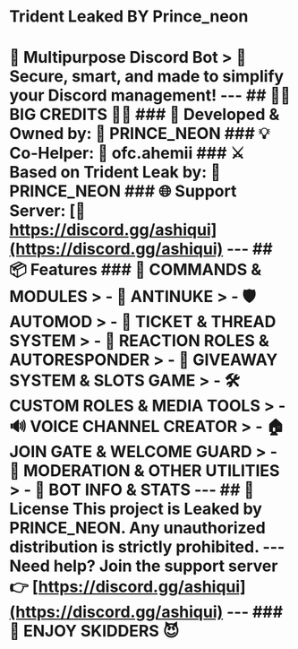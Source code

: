 # Trident Leaked BY Prince_neon
# 🤖 Multipurpose Discord Bot  > 🚀 **Secure, smart, and made to simplify your Discord management!**  ---  ## 👑👑 BIG CREDITS 👑👑  ### 🧠 Developed & Owned by:   **🎉 PRINCE_NEON**  ### 💡 Co-Helper:   **🤝 ofc.ahemii**  ### ⚔️ Based on Trident Leak by:   **🔗 PRINCE_NEON**  ### 🌐 Support Server:   [:link: https://discord.gg/ashiqui](https://discord.gg/ashiqui)  ---  ## 📦 Features  ### 📁 COMMANDS & MODULES  > - 🚫 ANTINUKE   > - 🛡️ AUTOMOD   > - 🎫 TICKET & THREAD SYSTEM   > - 🎉 REACTION ROLES & AUTORESPONDER   > - 🎁 GIVEAWAY SYSTEM & SLOTS GAME   > - 🛠️ CUSTOM ROLES & MEDIA TOOLS   > - 🔊 VOICE CHANNEL CREATOR   > - 🏠 JOIN GATE & WELCOME GUARD   > - 🔨 MODERATION & OTHER UTILITIES   > - 📝 BOT INFO & STATS  ---  ## 📜 License  This project is Leaked by **PRINCE_NEON**.   Any unauthorized distribution is strictly prohibited.  ---  **Need help?** Join the support server 👉 [https://discord.gg/ashiqui](https://discord.gg/ashiqui)  ---  ### 🧨 ENJOY SKIDDERS 😈

